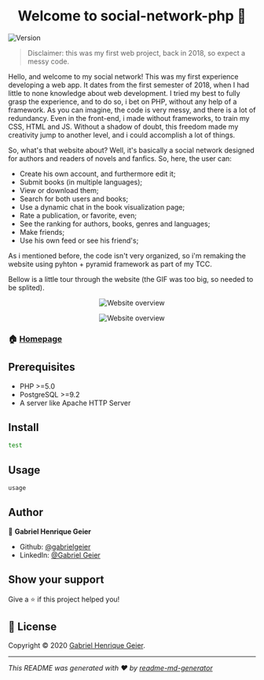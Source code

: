 <h1 align="center">Welcome to social-network-php 👋</h1>
<p>
  <img alt="Version" src="https://img.shields.io/badge/version-1.0-blue.svg?cacheSeconds=2592000" />
</p>

>Disclaimer: this was my first web project, back in 2018, so expect a messy code. 

Hello, and welcome to my social network! This was my first experience developing a web app. It dates from the first semester of 2018, when I had little to none knowledge about web development. I tried my best to fully grasp the experience, and to do so, i bet on PHP, without any help of a framework. As you can imagine, the code is very messy, and there is a lot of redundancy. Even in the front-end, i made without frameworks, to train my CSS, HTML and JS. Without a shadow of doubt, this freedom made my creativity jump to another level, and i could accomplish a lot of things.

So, what's that website about? Well, it's basically a social network designed for authors and readers of novels and fanfics. So, here, the user can:

- Create his own account, and furthermore edit it;
- Submit books (in multiple languages);
- View or download them;
- Search for both users and books;
- Use a dynamic chat in the book visualization page;
- Rate a publication, or favorite, even;
- See the ranking for authors, books, genres and languages;
- Make friends;
- Use his own feed or see his friend's;

As i mentioned before, the code isn't very organized, so i'm remaking the website using pyhton + pyramid framework as part of my TCC. 

Bellow is a little tour through the website (the GIF was too big, so needed to be splited).

<p align="center"><img alt="Website overview" src="https://i.giphy.com/media/KEYSy7DjfCEQ0Xzpse/source.gif" /></p>
<p align="center"><img alt="Website overview" src="https://i.giphy.com/media/H4JmyY8bJXXhX2ytqU/source.gif" /></p>


### 🏠 [Homepage](https://github.com/gabrielgeier/social-network-php)

## Prerequisites

- PHP >=5.0
- PostgreSQL >=9.2
- A server like Apache HTTP Server

## Install

```sh
test
```

## Usage

```sh
usage
```

## Author

👤 **Gabriel Henrique Geier**

* Github: [@gabrielgeier](https://github.com/gabrielgeier)
* LinkedIn: [@Gabriel Geier](https://linkedin.com/in/gabriel-geier-188621167)

## Show your support

Give a ⭐️ if this project helped you!

## 📝 License

Copyright © 2020 [Gabriel Henrique Geier](https://github.com/gabrielgeier).<br />

***
_This README was generated with ❤️ by [readme-md-generator](https://github.com/kefranabg/readme-md-generator)_
